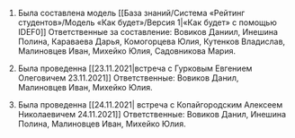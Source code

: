 1. Была составлена модель [[База знаний/Система «Рейтинг студентов»/Модель «Как будет»/Версия 1|«Как будет» с помощью IDEF0]]
	Ответственные за составление: Вовиков Даниил, Инешина Полина, Караваева Дарья, Комогорцева Юлия, Кутенков Владислав, Малиновцев Иван, Михейко Юлия, Садовникова Мария.
	
2. Была проведенна [[23.11.2021|встреча с Гурковым Евгением Олеговичем 23.11.2021]]
	Ответственные: Вовиков Данил, Малиновцев Иван, Михейко Юлия.
	
3. Была проведенна [[24.11.2021| встреча с Копайгородским Алексеем Николаевичем 24.11.2021]]
	Ответственные: Вовиков Данил, Инешина Полина, Малиновцев Иван, Михейко Юлия.

